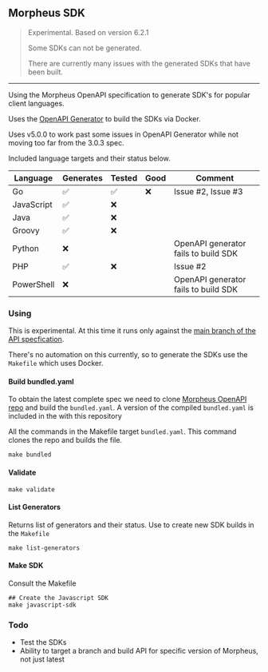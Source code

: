 ## Morpheus SDK

> Experimental. Based on version 6.2.1
> 
> Some SDKs can not be generated.
>
> There are currently many issues with the generated SDKs that have been built.

<hr>

Using the Morpheus OpenAPI specification to generate SDK's for popular client languages.

Uses the [OpenAPI Generator](https://openapi-generator.tech/) to build the SDKs via Docker.

Uses v5.0.0 to work past some issues in OpenAPI Generator while not moving too far from the 3.0.3 spec.

Included language targets and their status below. 

| Language   | Generates | Tested | Good | Comment                              |
|------------|-----------|--------|-----|--------------------------------------|
| Go         | ✅         | ✅      | ❌   | Issue #2, Issue #3                   |
| JavaScript | ✅         | ❌      |     |                                      |
| Java       | ✅         | ❌      |     |                                      |
| Groovy     |    ✅       | ❌      |     |                                      | 
| Python     | ❌         |        |     | OpenAPI generator fails to build SDK |   
| PHP        | ✅         | ❌      |     | Issue #2                             |
| PowerShell | ❌          |        |     | OpenAPI generator fails to build SDK |

### Using

This is experimental. At this time it runs only against the [main branch of the API specfication](https://github.com/gomorpheus/morpheus-openapi).

There's no automation on this currently, so to generate the SDKs use the `Makefile` which uses Docker.


#### Build bundled.yaml

To obtain the latest complete spec we need to clone [Morpheus OpenAPI repo](https://github.com/gomorpheus/morpheus-openapi) 
and build the `bundled.yaml`. A version of the compiled `bundled.yaml` is included in the with this repository

All the commands in the Makefile target `bundled.yaml`. This command clones the repo and builds the file.

```shell
make bundled
```

#### Validate

```shell
make validate
```

#### List Generators

Returns list of generators and their status. Use to create new SDK builds in the `Makefile`

```shell
make list-generators
```

#### Make SDK
Consult the Makefile
```shell
## Create the Javascript SDK
make javascript-sdk
```


### Todo
- Test the SDKs
- Ability to target a branch and build API for specific version of Morpheus, not just latest